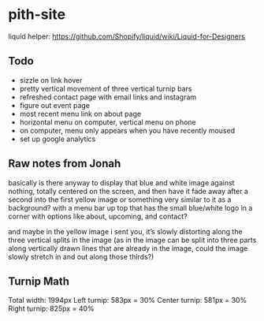 # pith-site

liquid helper: https://github.com/Shopify/liquid/wiki/Liquid-for-Designers

## Todo

* sizzle on link hover
* pretty vertical movement of three vertical turnip bars
* refreshed contact page with email links and instagram
* figure out event page
* most recent menu link on about page
* horizontal menu on computer, vertical menu on phone
* on computer, menu only appears when you have recently moused
* set up google analytics


## Raw notes from Jonah

basically is there anyway to display that blue and white image against nothing, totally centered on the screen, and then have it fade away after a second into the first yellow image or something very similar to it as a background? with a menu bar up top that has the small blue/white logo in a corner with options like about, upcoming, and contact?

and maybe in the yellow image i sent you, it’s slowly distorting along the three vertical splits in the image (as in the image can be split into three parts along vertically drawn lines that are already in the image, could the image slowly stretch in and out along those thirds?)


## Turnip Math

Total width: 1994px
Left turnip: 583px = 30%
Center turnip: 581px = 30%
Right turnip: 825px = 40%
